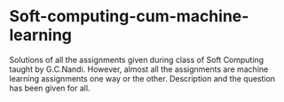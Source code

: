 # Soft-computing-cum-machine-learning
Solutions of all the assignments given during class of Soft Computing taught by G.C.Nandi. However, almost all the assignments are machine learning assignments one way or the other. Description and the question has been given for all.
